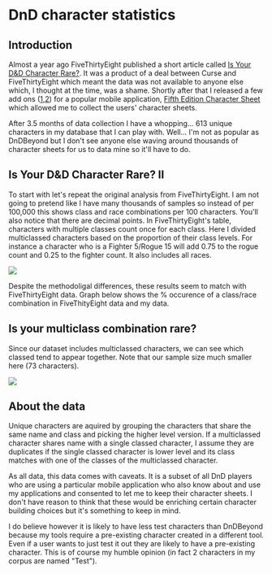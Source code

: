 
DnD character statistics
========================

Introduction
------------

Almost a year ago FiveThirtyEight published a short article called [Is Your D&D Character Rare?](https://fivethirtyeight.com/features/is-your-dd-character-rare/). It was a product of a deal between Curse and FiveThirtyEight which meant the data was not available to anyone else which, I thought at the time, was a shame. Shortly after that I released a few add ons ([1](https://oganm.github.io/printSheetApp/),[2](https://oganm.github.io/5eInteractiveSheet/)) for a popular mobile application, [Fifth Edition Character Sheet](https://play.google.com/store/apps/details?id=com.wgkammerer.testgui.basiccharactersheet.app&hl=en_CA) which allowed me to collect the users' character sheets.

After 3.5 months of data collection I have a whopping... 613 unique characters in my database that I can play with. Well... I'm not as popular as DnDBeyond but I don't see anyone else waving around thousands of character sheets for us to data mine so it'll have to do.

Is Your D&D Character Rare? II
------------------------------

To start with let's repeat the original analysis from FiveThirtyEight. I am not going to pretend like I have many thousands of samples so instead of per 100,000 this shows class and race combinations per 100 characters. You'll also notice that there are decimal points. In FiveThirtyEight's table, characters with multiple classes count once for each class. Here I divided multiclassed characters based on the proportion of their class levels. For instance a character who is a Fighter 5/Rogue 15 will add 0.75 to the rogue count and 0.25 to the fighter count. It also includes all races.

<img src="README_files/figure-markdown_github/unnamed-chunk-1-1.png" style="display: block; margin: auto;" />

Despite the methodoligal differences, these results seem to match with FiveThirtyEight data. Graph below shows the % occurence of a class/race combination in FiveThityEight data and my data.

<!--html_preserve-->

<script type="application/json" data-for="237873e303ac">{"x":{"data":[{"x":[0.167785234899329,0,0.167785234899329,0,0,0.335570469798658,0,0.167785234899329,0,0,0,0.167785234899329,0,0.167785234899329,0.69910514541387,0.167785234899329,0.167785234899329,0,0.503355704697987,0,0,0.475391498881432,0.335570469798658,0,1.64734594264796,0,0.167785234899329,0,1.34202765914175,0,0.671140939597315,0.0559284116331096,0.335570469798658,1.00671140939597,0.645973154362416,0,1.25838926174497,0,0.671140939597315,0.167785234899329,1.25838926174497,0.167785234899329,0.838926174496644,0.335570469798658,0.335570469798658,0.251677852348993,0.0838926174496644,0.167785234899329,0.335570469798658,0,2.36297539149888,1.24440715883669,1.23741610738255,1.23042505592841,0.503355704697987,1.84284116331096,3.09024448705657,1.34228187919463,0.596836049856184,1.31431767337808,0,0,0,0,0.167785234899329,0,0.167785234899329,0.335570469798658,0,0.167785234899329,0,0.503355704697987,0,0.335570469798658,0.167785234899329,0.167785234899329,0.503355704697987,0.167785234899329,0.167785234899329,0.503355704697987,0.436241610738255,0.503355704697987,0,1.0738255033557,1.59266907589055,0.167785234899329,0.167785234899329,0,0.420753742901394,0.167785234899329,0,0.167785234899329,0,0,0,0,0,1.16610738255034,0.167785234899329,0.671140939597315,0.498271303640431,0.335570469798658,1.11856823266219,0.503355704697987,1.11856823266219,1.14780353874314,0.823164531218223,0.335570469798658,0.167785234899329,1.00671140939597,0.279642058165548,0.671140939597315,0.335570469798658,0.312690665039658,0.167785234899329,0.503355704697987,2.16849705104739,0,0.0915192190359976,0.335570469798658,1.63590604026846,0.167785234899329,0.335570469798658,0.23489932885906,1.3003355704698,0.436241610738255,0.749440715883669,0.307606263982103,0.268456375838926,0.0335570469798658,0,0.23489932885906,1.57675098950267,0.866890380313199,2.70773410035155,1.20246085011186,4.50689783743475,2.27671657201859,1.84563758389262,1.34228187919463,2.92319164802386,1.25838926174497,0.743847874720358,1.23242249920102,0,0.503355704697987,0.503355704697987,0,0.209731543624161,0.167785234899329,0.335570469798658,0,0.838926174496644,1.00671140939597,1.63590604026846,0],"y":[0.313,0.279,0.249,0.275,0.273,0.835,0.149,0.572,0.362,0.177,0.203,0.181,0.07,0.144,0.274,0.065,0.116,0.087,0.429,0.06,0.071,0.174,0.21,0.067,0.875,0.371,0.51,0.309,1.335,0.457,1.688,0.355,0.325,1.031,0.584,0.346,1.323,0.394,2.199,0.484,2.009,0.405,0.971,0.415,0.362,0.264,0.286,0.395,0.336,0.651,0.921,1.779,1.242,1.349,0.492,3.076,2.257,0.841,0.755,2.744,0.388,0.352,0.459,0.584,0.58,0.75,0.322,0.42,0.495,0.648,0.415,0.558,0.227,0.4,0.304,0.332,0.257,0.196,0.151,0.238,0.6,0.257,0.311,1.36,1.729,0.144,0.192,0.19,0.865,0.326,0.389,0.187,0.139,0.114,0.136,0.109,0.153,1.808,0.628,0.516,0.646,0.399,0.817,0.891,1.325,1.258,1.401,0.611,0.306,0.801,0.308,0.302,0.339,0.551,0.207,0.44,1.797,0.31,0.296,0.257,1.709,0.199,0.272,0.215,0.976,0.284,0.427,0.245,0.233,0.126,0.212,0.143,1.435,1.454,2.339,0.996,4.888,1.946,2.326,1.715,2.542,1.324,1.714,2.568,0.198,0.806,0.353,0.281,0.379,0.309,0.473,0.272,0.798,1.062,2.188,0.516],"text":["oganm: 0.16778523<br />FiveThirtyEight: 0.313<br />BARBARIAN AARAKOCRA","oganm: 0.00000000<br />FiveThirtyEight: 0.279<br />BARD AARAKOCRA","oganm: 0.16778523<br />FiveThirtyEight: 0.249<br />CLERIC AARAKOCRA","oganm: 0.00000000<br />FiveThirtyEight: 0.275<br />DRUID AARAKOCRA","oganm: 0.00000000<br />FiveThirtyEight: 0.273<br />FIGHTER AARAKOCRA","oganm: 0.33557047<br />FiveThirtyEight: 0.835<br />MONK AARAKOCRA","oganm: 0.00000000<br />FiveThirtyEight: 0.149<br />PALADIN AARAKOCRA","oganm: 0.16778523<br />FiveThirtyEight: 0.572<br />RANGER AARAKOCRA","oganm: 0.00000000<br />FiveThirtyEight: 0.362<br />ROGUE AARAKOCRA","oganm: 0.00000000<br />FiveThirtyEight: 0.177<br />SORCERER AARAKOCRA","oganm: 0.00000000<br />FiveThirtyEight: 0.203<br />WARLOCK AARAKOCRA","oganm: 0.16778523<br />FiveThirtyEight: 0.181<br />WIZARD AARAKOCRA","oganm: 0.00000000<br />FiveThirtyEight: 0.070<br />BARBARIAN AASIMAR","oganm: 0.16778523<br />FiveThirtyEight: 0.144<br />BARD AASIMAR","oganm: 0.69910515<br />FiveThirtyEight: 0.274<br />CLERIC AASIMAR","oganm: 0.16778523<br />FiveThirtyEight: 0.065<br />DRUID AASIMAR","oganm: 0.16778523<br />FiveThirtyEight: 0.116<br />FIGHTER AASIMAR","oganm: 0.00000000<br />FiveThirtyEight: 0.087<br />MONK AASIMAR","oganm: 0.50335570<br />FiveThirtyEight: 0.429<br />PALADIN AASIMAR","oganm: 0.00000000<br />FiveThirtyEight: 0.060<br />RANGER AASIMAR","oganm: 0.00000000<br />FiveThirtyEight: 0.071<br />ROGUE AASIMAR","oganm: 0.47539150<br />FiveThirtyEight: 0.174<br />SORCERER AASIMAR","oganm: 0.33557047<br />FiveThirtyEight: 0.210<br />WARLOCK AASIMAR","oganm: 0.00000000<br />FiveThirtyEight: 0.067<br />WIZARD AASIMAR","oganm: 1.64734594<br />FiveThirtyEight: 0.875<br />BARBARIAN DRAGONBORN","oganm: 0.00000000<br />FiveThirtyEight: 0.371<br />BARD DRAGONBORN","oganm: 0.16778523<br />FiveThirtyEight: 0.510<br />CLERIC DRAGONBORN","oganm: 0.00000000<br />FiveThirtyEight: 0.309<br />DRUID DRAGONBORN","oganm: 1.34202766<br />FiveThirtyEight: 1.335<br />FIGHTER DRAGONBORN","oganm: 0.00000000<br />FiveThirtyEight: 0.457<br />MONK DRAGONBORN","oganm: 0.67114094<br />FiveThirtyEight: 1.688<br />PALADIN DRAGONBORN","oganm: 0.05592841<br />FiveThirtyEight: 0.355<br />RANGER DRAGONBORN","oganm: 0.33557047<br />FiveThirtyEight: 0.325<br />ROGUE DRAGONBORN","oganm: 1.00671141<br />FiveThirtyEight: 1.031<br />SORCERER DRAGONBORN","oganm: 0.64597315<br />FiveThirtyEight: 0.584<br />WARLOCK DRAGONBORN","oganm: 0.00000000<br />FiveThirtyEight: 0.346<br />WIZARD DRAGONBORN","oganm: 1.25838926<br />FiveThirtyEight: 1.323<br />BARBARIAN DWARF","oganm: 0.00000000<br />FiveThirtyEight: 0.394<br />BARD DWARF","oganm: 0.67114094<br />FiveThirtyEight: 2.199<br />CLERIC DWARF","oganm: 0.16778523<br />FiveThirtyEight: 0.484<br />DRUID DWARF","oganm: 1.25838926<br />FiveThirtyEight: 2.009<br />FIGHTER DWARF","oganm: 0.16778523<br />FiveThirtyEight: 0.405<br />MONK DWARF","oganm: 0.83892617<br />FiveThirtyEight: 0.971<br />PALADIN DWARF","oganm: 0.33557047<br />FiveThirtyEight: 0.415<br />RANGER DWARF","oganm: 0.33557047<br />FiveThirtyEight: 0.362<br />ROGUE DWARF","oganm: 0.25167785<br />FiveThirtyEight: 0.264<br />SORCERER DWARF","oganm: 0.08389262<br />FiveThirtyEight: 0.286<br />WARLOCK DWARF","oganm: 0.16778523<br />FiveThirtyEight: 0.395<br />WIZARD DWARF","oganm: 0.33557047<br />FiveThirtyEight: 0.336<br />BARBARIAN ELF","oganm: 0.00000000<br />FiveThirtyEight: 0.651<br />BARD ELF","oganm: 2.36297539<br />FiveThirtyEight: 0.921<br />CLERIC ELF","oganm: 1.24440716<br />FiveThirtyEight: 1.779<br />DRUID ELF","oganm: 1.23741611<br />FiveThirtyEight: 1.242<br />FIGHTER ELF","oganm: 1.23042506<br />FiveThirtyEight: 1.349<br />MONK ELF","oganm: 0.50335570<br />FiveThirtyEight: 0.492<br />PALADIN ELF","oganm: 1.84284116<br />FiveThirtyEight: 3.076<br />RANGER ELF","oganm: 3.09024449<br />FiveThirtyEight: 2.257<br />ROGUE ELF","oganm: 1.34228188<br />FiveThirtyEight: 0.841<br />SORCERER ELF","oganm: 0.59683605<br />FiveThirtyEight: 0.755<br />WARLOCK ELF","oganm: 1.31431767<br />FiveThirtyEight: 2.744<br />WIZARD ELF","oganm: 0.00000000<br />FiveThirtyEight: 0.388<br />BARBARIAN GENASI","oganm: 0.00000000<br />FiveThirtyEight: 0.352<br />BARD GENASI","oganm: 0.00000000<br />FiveThirtyEight: 0.459<br />CLERIC GENASI","oganm: 0.00000000<br />FiveThirtyEight: 0.584<br />DRUID GENASI","oganm: 0.16778523<br />FiveThirtyEight: 0.580<br />FIGHTER GENASI","oganm: 0.00000000<br />FiveThirtyEight: 0.750<br />MONK GENASI","oganm: 0.16778523<br />FiveThirtyEight: 0.322<br />PALADIN GENASI","oganm: 0.33557047<br />FiveThirtyEight: 0.420<br />RANGER GENASI","oganm: 0.00000000<br />FiveThirtyEight: 0.495<br />ROGUE GENASI","oganm: 0.16778523<br />FiveThirtyEight: 0.648<br />SORCERER GENASI","oganm: 0.00000000<br />FiveThirtyEight: 0.415<br />WARLOCK GENASI","oganm: 0.50335570<br />FiveThirtyEight: 0.558<br />WIZARD GENASI","oganm: 0.00000000<br />FiveThirtyEight: 0.227<br />BARBARIAN GNOME","oganm: 0.33557047<br />FiveThirtyEight: 0.400<br />BARD GNOME","oganm: 0.16778523<br />FiveThirtyEight: 0.304<br />CLERIC GNOME","oganm: 0.16778523<br />FiveThirtyEight: 0.332<br />DRUID GNOME","oganm: 0.50335570<br />FiveThirtyEight: 0.257<br />FIGHTER GNOME","oganm: 0.16778523<br />FiveThirtyEight: 0.196<br />MONK GNOME","oganm: 0.16778523<br />FiveThirtyEight: 0.151<br />PALADIN GNOME","oganm: 0.50335570<br />FiveThirtyEight: 0.238<br />RANGER GNOME","oganm: 0.43624161<br />FiveThirtyEight: 0.600<br />ROGUE GNOME","oganm: 0.50335570<br />FiveThirtyEight: 0.257<br />SORCERER GNOME","oganm: 0.00000000<br />FiveThirtyEight: 0.311<br />WARLOCK GNOME","oganm: 1.07382550<br />FiveThirtyEight: 1.360<br />WIZARD GNOME","oganm: 1.59266908<br />FiveThirtyEight: 1.729<br />BARBARIAN GOLIATH","oganm: 0.16778523<br />FiveThirtyEight: 0.144<br />BARD GOLIATH","oganm: 0.16778523<br />FiveThirtyEight: 0.192<br />CLERIC GOLIATH","oganm: 0.00000000<br />FiveThirtyEight: 0.190<br />DRUID GOLIATH","oganm: 0.42075374<br />FiveThirtyEight: 0.865<br />FIGHTER GOLIATH","oganm: 0.16778523<br />FiveThirtyEight: 0.326<br />MONK GOLIATH","oganm: 0.00000000<br />FiveThirtyEight: 0.389<br />PALADIN GOLIATH","oganm: 0.16778523<br />FiveThirtyEight: 0.187<br />RANGER GOLIATH","oganm: 0.00000000<br />FiveThirtyEight: 0.139<br />ROGUE GOLIATH","oganm: 0.00000000<br />FiveThirtyEight: 0.114<br />SORCERER GOLIATH","oganm: 0.00000000<br />FiveThirtyEight: 0.136<br />WARLOCK GOLIATH","oganm: 0.00000000<br />FiveThirtyEight: 0.109<br />WIZARD GOLIATH","oganm: 0.00000000<br />FiveThirtyEight: 0.153<br />BARBARIAN HALF-ELF","oganm: 1.16610738<br />FiveThirtyEight: 1.808<br />BARD HALF-ELF","oganm: 0.16778523<br />FiveThirtyEight: 0.628<br />CLERIC HALF-ELF","oganm: 0.67114094<br />FiveThirtyEight: 0.516<br />DRUID HALF-ELF","oganm: 0.49827130<br />FiveThirtyEight: 0.646<br />FIGHTER HALF-ELF","oganm: 0.33557047<br />FiveThirtyEight: 0.399<br />MONK HALF-ELF","oganm: 1.11856823<br />FiveThirtyEight: 0.817<br />PALADIN HALF-ELF","oganm: 0.50335570<br />FiveThirtyEight: 0.891<br />RANGER HALF-ELF","oganm: 1.11856823<br />FiveThirtyEight: 1.325<br />ROGUE HALF-ELF","oganm: 1.14780354<br />FiveThirtyEight: 1.258<br />SORCERER HALF-ELF","oganm: 0.82316453<br />FiveThirtyEight: 1.401<br />WARLOCK HALF-ELF","oganm: 0.33557047<br />FiveThirtyEight: 0.611<br />WIZARD HALF-ELF","oganm: 0.16778523<br />FiveThirtyEight: 0.306<br />BARBARIAN HALFLING","oganm: 1.00671141<br />FiveThirtyEight: 0.801<br />BARD HALFLING","oganm: 0.27964206<br />FiveThirtyEight: 0.308<br />CLERIC HALFLING","oganm: 0.67114094<br />FiveThirtyEight: 0.302<br />DRUID HALFLING","oganm: 0.33557047<br />FiveThirtyEight: 0.339<br />FIGHTER HALFLING","oganm: 0.31269067<br />FiveThirtyEight: 0.551<br />MONK HALFLING","oganm: 0.16778523<br />FiveThirtyEight: 0.207<br />PALADIN HALFLING","oganm: 0.50335570<br />FiveThirtyEight: 0.440<br />RANGER HALFLING","oganm: 2.16849705<br />FiveThirtyEight: 1.797<br />ROGUE HALFLING","oganm: 0.00000000<br />FiveThirtyEight: 0.310<br />SORCERER HALFLING","oganm: 0.09151922<br />FiveThirtyEight: 0.296<br />WARLOCK HALFLING","oganm: 0.33557047<br />FiveThirtyEight: 0.257<br />WIZARD HALFLING","oganm: 1.63590604<br />FiveThirtyEight: 1.709<br />BARBARIAN HALF-ORC","oganm: 0.16778523<br />FiveThirtyEight: 0.199<br />BARD HALF-ORC","oganm: 0.33557047<br />FiveThirtyEight: 0.272<br />CLERIC HALF-ORC","oganm: 0.23489933<br />FiveThirtyEight: 0.215<br />DRUID HALF-ORC","oganm: 1.30033557<br />FiveThirtyEight: 0.976<br />FIGHTER HALF-ORC","oganm: 0.43624161<br />FiveThirtyEight: 0.284<br />MONK HALF-ORC","oganm: 0.74944072<br />FiveThirtyEight: 0.427<br />PALADIN HALF-ORC","oganm: 0.30760626<br />FiveThirtyEight: 0.245<br />RANGER HALF-ORC","oganm: 0.26845638<br />FiveThirtyEight: 0.233<br />ROGUE HALF-ORC","oganm: 0.03355705<br />FiveThirtyEight: 0.126<br />SORCERER HALF-ORC","oganm: 0.00000000<br />FiveThirtyEight: 0.212<br />WARLOCK HALF-ORC","oganm: 0.23489933<br />FiveThirtyEight: 0.143<br />WIZARD HALF-ORC","oganm: 1.57675099<br />FiveThirtyEight: 1.435<br />BARBARIAN HUMAN","oganm: 0.86689038<br />FiveThirtyEight: 1.454<br />BARD HUMAN","oganm: 2.70773410<br />FiveThirtyEight: 2.339<br />CLERIC HUMAN","oganm: 1.20246085<br />FiveThirtyEight: 0.996<br />DRUID HUMAN","oganm: 4.50689784<br />FiveThirtyEight: 4.888<br />FIGHTER HUMAN","oganm: 2.27671657<br />FiveThirtyEight: 1.946<br />MONK HUMAN","oganm: 1.84563758<br />FiveThirtyEight: 2.326<br />PALADIN HUMAN","oganm: 1.34228188<br />FiveThirtyEight: 1.715<br />RANGER HUMAN","oganm: 2.92319165<br />FiveThirtyEight: 2.542<br />ROGUE HUMAN","oganm: 1.25838926<br />FiveThirtyEight: 1.324<br />SORCERER HUMAN","oganm: 0.74384787<br />FiveThirtyEight: 1.714<br />WARLOCK HUMAN","oganm: 1.23242250<br />FiveThirtyEight: 2.568<br />WIZARD HUMAN","oganm: 0.00000000<br />FiveThirtyEight: 0.198<br />BARBARIAN TIEFLING","oganm: 0.50335570<br />FiveThirtyEight: 0.806<br />BARD TIEFLING","oganm: 0.50335570<br />FiveThirtyEight: 0.353<br />CLERIC TIEFLING","oganm: 0.00000000<br />FiveThirtyEight: 0.281<br />DRUID TIEFLING","oganm: 0.20973154<br />FiveThirtyEight: 0.379<br />FIGHTER TIEFLING","oganm: 0.16778523<br />FiveThirtyEight: 0.309<br />MONK TIEFLING","oganm: 0.33557047<br />FiveThirtyEight: 0.473<br />PALADIN TIEFLING","oganm: 0.00000000<br />FiveThirtyEight: 0.272<br />RANGER TIEFLING","oganm: 0.83892617<br />FiveThirtyEight: 0.798<br />ROGUE TIEFLING","oganm: 1.00671141<br />FiveThirtyEight: 1.062<br />SORCERER TIEFLING","oganm: 1.63590604<br />FiveThirtyEight: 2.188<br />WARLOCK TIEFLING","oganm: 0.00000000<br />FiveThirtyEight: 0.516<br />WIZARD TIEFLING"],"type":"scatter","mode":"markers","marker":{"autocolorscale":false,"color":"rgba(0,0,0,1)","opacity":1,"size":5.66929133858268,"symbol":"circle","line":{"width":1.88976377952756,"color":"rgba(0,0,0,1)"}},"hoveron":"points","showlegend":false,"xaxis":"x","yaxis":"y","hoverinfo":"text","frame":null}],"layout":{"margin":{"t":25.2984640929846,"r":9.29846409298464,"b":48.4821917808219,"l":40.5134080531341},"font":{"color":"rgba(0,0,0,1)","family":"","size":18.5969281859693},"xaxis":{"domain":[0,1],"type":"linear","autorange":false,"tickmode":"array","range":[-0.225344891871738,4.73224272930649],"ticktext":["0","1","2","3","4"],"tickvals":[0,1,2,3,4],"ticks":"outside","tickcolor":"rgba(0,0,0,1)","ticklen":4.64923204649232,"tickwidth":0.66417600664176,"showticklabels":true,"tickfont":{"color":"rgba(0,0,0,1)","family":"","size":15.9375674553757},"tickangle":-0,"showline":true,"linecolor":"rgba(0,0,0,1)","linewidth":0.66417600664176,"showgrid":false,"gridcolor":null,"gridwidth":0,"zeroline":false,"anchor":"y","title":"oganm","titlefont":{"color":"rgba(0,0,0,1)","family":"","size":18.5969281859693},"hoverformat":".2f"},"yaxis":{"domain":[0,1],"type":"linear","autorange":false,"tickmode":"array","range":[-0.1814,5.1294],"ticktext":["0","1","2","3","4","5"],"tickvals":[2.77555756156289e-17,1,2,3,4,5],"ticks":"outside","tickcolor":"rgba(0,0,0,1)","ticklen":4.64923204649232,"tickwidth":0.66417600664176,"showticklabels":true,"tickfont":{"color":"rgba(0,0,0,1)","family":"","size":15.9375674553757},"tickangle":-0,"showline":true,"linecolor":"rgba(0,0,0,1)","linewidth":0.66417600664176,"showgrid":false,"gridcolor":null,"gridwidth":0,"zeroline":false,"anchor":"x","title":"FiveThirtyEight","titlefont":{"color":"rgba(0,0,0,1)","family":"","size":18.5969281859693},"hoverformat":".2f"},"shapes":[{"type":"rect","fillcolor":null,"line":{"color":null,"width":0,"linetype":[]},"yref":"paper","xref":"paper","x0":0,"x1":1,"y0":0,"y1":1}],"showlegend":false,"legend":{"bgcolor":null,"bordercolor":null,"borderwidth":0,"font":{"color":"rgba(0,0,0,1)","family":"","size":15.9375674553757}},"hovermode":"closest"},"source":"A","attrs":{"23787f877749":{"x":{},"y":{},"text":{},"type":"ggplotly"}},"cur_data":"23787f877749","visdat":{"23787f877749":["function (y) ","x"]},"config":{"modeBarButtonsToAdd":[{"name":"Collaborate","icon":{"width":1000,"ascent":500,"descent":-50,"path":"M487 375c7-10 9-23 5-36l-79-259c-3-12-11-23-22-31-11-8-22-12-35-12l-263 0c-15 0-29 5-43 15-13 10-23 23-28 37-5 13-5 25-1 37 0 0 0 3 1 7 1 5 1 8 1 11 0 2 0 4-1 6 0 3-1 5-1 6 1 2 2 4 3 6 1 2 2 4 4 6 2 3 4 5 5 7 5 7 9 16 13 26 4 10 7 19 9 26 0 2 0 5 0 9-1 4-1 6 0 8 0 2 2 5 4 8 3 3 5 5 5 7 4 6 8 15 12 26 4 11 7 19 7 26 1 1 0 4 0 9-1 4-1 7 0 8 1 2 3 5 6 8 4 4 6 6 6 7 4 5 8 13 13 24 4 11 7 20 7 28 1 1 0 4 0 7-1 3-1 6-1 7 0 2 1 4 3 6 1 1 3 4 5 6 2 3 3 5 5 6 1 2 3 5 4 9 2 3 3 7 5 10 1 3 2 6 4 10 2 4 4 7 6 9 2 3 4 5 7 7 3 2 7 3 11 3 3 0 8 0 13-1l0-1c7 2 12 2 14 2l218 0c14 0 25-5 32-16 8-10 10-23 6-37l-79-259c-7-22-13-37-20-43-7-7-19-10-37-10l-248 0c-5 0-9-2-11-5-2-3-2-7 0-12 4-13 18-20 41-20l264 0c5 0 10 2 16 5 5 3 8 6 10 11l85 282c2 5 2 10 2 17 7-3 13-7 17-13z m-304 0c-1-3-1-5 0-7 1-1 3-2 6-2l174 0c2 0 4 1 7 2 2 2 4 4 5 7l6 18c0 3 0 5-1 7-1 1-3 2-6 2l-173 0c-3 0-5-1-8-2-2-2-4-4-4-7z m-24-73c-1-3-1-5 0-7 2-2 3-2 6-2l174 0c2 0 5 0 7 2 3 2 4 4 5 7l6 18c1 2 0 5-1 6-1 2-3 3-5 3l-174 0c-3 0-5-1-7-3-3-1-4-4-5-6z"},"click":"function(gd) { \n        // is this being viewed in RStudio?\n        if (location.search == '?viewer_pane=1') {\n          alert('To learn about plotly for collaboration, visit:\\n https://cpsievert.github.io/plotly_book/plot-ly-for-collaboration.html');\n        } else {\n          window.open('https://cpsievert.github.io/plotly_book/plot-ly-for-collaboration.html', '_blank');\n        }\n      }"}],"cloud":false},"highlight":{"on":"plotly_click","persistent":false,"dynamic":false,"selectize":false,"opacityDim":0.2,"selected":{"opacity":1}},"base_url":"https://plot.ly"},"evals":["config.modeBarButtonsToAdd.0.click"],"jsHooks":{"render":[{"code":"function(el, x) { var ctConfig = crosstalk.var('plotlyCrosstalkOpts').set({\"on\":\"plotly_click\",\"persistent\":false,\"dynamic\":false,\"selectize\":false,\"opacityDim\":0.2,\"selected\":{\"opacity\":1}}); }","data":null}]}}</script>
<!--/html_preserve-->
Is your multiclass combination rare?
------------------------------------

Since our dataset includes multiclassed characters, we can see which classed tend to appear together. Note that our sample size much smaller here (73 characters).

<img src="README_files/figure-markdown_github/unnamed-chunk-3-1.png" style="display: block; margin: auto;" />

About the data
--------------

Unique characters are aquired by grouping the characters that share the same name and class and picking the higher level version. If a multiclassed character shares name with a single classed character, I assume they are duplicates if the single classed character is lower level and its class matches with one of the classes of the multiclassed character.

As all data, this data comes with caveats. It is a subset of all DnD players who are using a particular mobile application who also know about and use my applications and consented to let me to keep their character sheets. I don't have reason to think that these would be enriching certain character building choices but it's something to keep in mind.

I do believe however it is likely to have less test characters than DnDBeyond because my tools require a pre-existing character created in a different tool. Even if a user wants to just test it out they are likely to have a pre-existing character. This is of course my humble opinion (in fact 2 characters in my corpus are named "Test").

